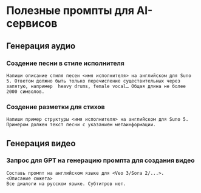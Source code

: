 # Полезные промпты для AI-сервисов

## Генерация аудио

### Создение песни в стиле исполнителя
```
Напиши описание стиля песен <имя исполнителя> на английском для Suno 5. Ответом должно быть только перечисление существительных через запятую, например  heavy drums, female vocal… Общая длина не более 2000 символов.
```

### Создение разметки для стихов
```
Напиши пример структуры <имя исполнителя> на английском для Suno 5. Примером должен текст песни с указанием метаинформации.
```

## Генерация видео

### Запрос для GPT на генерацию промпта для создания видео
```
Составь промпт на английском языке для <Veo 3/Sora 2/...>.
<Описание сюжета>
Все диалоги на русском языке. Субтитров нет.
```
